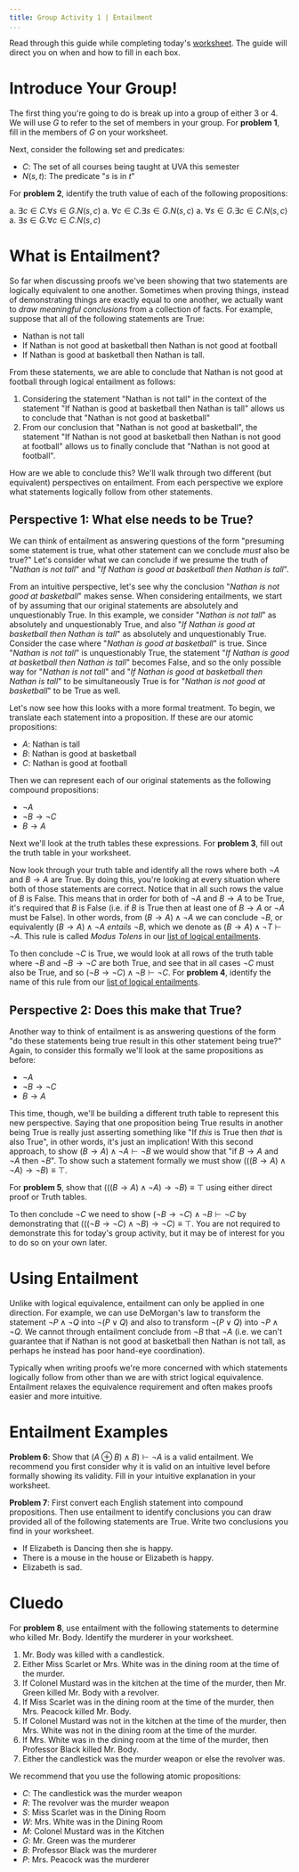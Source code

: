 ```yaml
---
title: Group Activity 1 | Entailment
...
```


Read through this guide while completing today's [worksheet](/files/group1.pdf). The guide will direct you on when and how to fill in each box.  

# Introduce Your Group!

The first thing you're going to do is break up into a group of either 3 or 4. We will use $G$ to refer to the set of members in your group.  For **problem 1**, fill in the members of $G$ on your worksheet.

Next, consider the following set and predicates:

- $C$: The set of all courses being taught at UVA this semester
- $N(s,t)$: The predicate "$s$ is in $t$"

For **problem 2**, identify the truth value of each of the following propositions:

a. $\exists c\in C . \forall s \in G. N(s,c)$ 
a. $\forall c\in C . \exists s \in G. N(s,c)$ 
a. $\forall s \in G.\exists c\in C . N(s,c)$
a. $\exists s \in G.\forall c\in C . N(s,c)$


# What is Entailment?

So far when discussing proofs we've been showing that two statements are logically equivalent to one another. Sometimes when proving things, instead of demonstrating things are exactly equal to one another, we actually want to *draw meaningful conclusions* from a collection of facts. For example, suppose that all of the following statements are True:
 
- Nathan is not tall
- If Nathan is not good at basketball then Nathan is not good at football
- If Nathan is good at basketball then Nathan is tall.

From these statements, we are able to conclude that Nathan is not good at football through logical entailment as follows:

1. Considering the statement "Nathan is not tall" in the context of the statement "If Nathan is good at basketball then Nathan is tall" allows us to conclude that "Nathan is not good at basketball"
1. From our conclusion that "Nathan is not good at basketball", the statement "If Nathan is not good at basketball then Nathan is not good at football" allows us to finally conclude that "Nathan is not good at football".

How are we able to conclude this? We'll walk through two different (but equivalent) perspectives on entailment. From each perspective we explore what statements logically follow from other statements.


## Perspective 1: What else needs to be True?

We can think of entailment as answering questions of the form "presuming some statement is true, what other statement can we conclude *must* also be true?" Let's consider what we can conclude if we presume the truth of "*Nathan is not tall*" and "*If Nathan is good at basketball then Nathan is tall*". 

From an intuitive perspective, let's see why the conclusion "*Nathan is not good at basketball*" makes sense. When considering entailments, we start of by assuming that our original statements are absolutely and unquestionably True. In this example, we consider "*Nathan is not tall*" as absolutely and unquestionably True, and also "*If Nathan is good at basketball then Nathan is tall*" as absolutely and unquestionably True. Consider the case where "*Nathan _is_ good at basketball*" is true. Since "*Nathan is not tall*" is unquestionably True, the statement "*If Nathan is good at basketball then Nathan is tall*" becomes False, and so the only possible way for "*Nathan is not tall*" and "*If Nathan is good at basketball then Nathan is tall*" to be simultaneously True is for "*Nathan is not good at basketball*" to be True as well.

Let's now see how this looks with a more formal treatment.
To begin, we translate each statement into a proposition. If these are our atomic propositions:

- $A$: Nathan is tall
- $B$: Nathan is good at basketball
- $C$: Nathan is good at football

Then we can represent each of our original statements as the following compound propositions:

- $\lnot A$
- $\lnot B \rightarrow \lnot C$
- $B\rightarrow A$

Next we'll look at the truth tables these expressions. For **problem 3**, fill out the truth table in your worksheet. 

Now look through your truth table and identify all the rows where both $\lnot A$ and $B \rightarrow A$ are True. By doing this, you're looking at every situation where both of those statements are correct. Notice that in all such rows the value of $B$ is False. This means that in order for both of $\lnot A$ and $B \rightarrow A$ to be True, it's required that $B$ is False (i.e. if $B$ is True then at least one of $B \rightarrow A$ or $\lnot A$ must be False). In other words, from $(B \rightarrow A) \land \lnot A$ we can conclude $\lnot B$, or equivalently $(B \rightarrow A) \land \lnot A$ *entails* $\lnot B$, which we denote as $(B \rightarrow A) \land \lnot T \vdash \lnot A$. This rule is called *Modus Tolens* in our [list of logical entailments](/axioms.html).

To then conclude $\lnot C$ is True, we would look at all rows of the truth table where $\lnot B$ and $\lnot B \rightarrow \lnot C$ are both True, and see that in all cases $\lnot C$ must also be True, and so $( \lnot B \rightarrow \lnot C ) \wedge \lnot B \vdash \lnot C$. For **problem 4**, identify the name of this rule from our [list of logical entailments](/axioms.html).

## Perspective 2: Does this make that True?

Another way to think of entailment is as answering questions of the form "do these statements being true result in this other statement being true?" Again, to consider this formally we'll look at the same propositions as before:

- $\lnot A$
- $\lnot B \rightarrow \lnot C$
- $B\rightarrow A$

This time, though, we'll be building a different truth table to represent this new perspective. Saying that one proposition being True results in another being True is really just asserting something like "If *this* is True then *that* is also True", in other words, it's just an implication! With this second approach, to show $(B \rightarrow A) \land \lnot A \vdash \lnot B$ we would show that "if $B \rightarrow A$ and $\lnot A$ then $\lnot B$". To show such a statement formally we must show $\Big(\big( (B \rightarrow A) \land \lnot A \big)  \rightarrow \lnot B \Big) \equiv \top$.

 For **problem 5**, show that $\Big(\big( (B \rightarrow A) \land \lnot A \big)  \rightarrow \lnot B \Big) \equiv \top$ using either direct proof or Truth tables.

To then conclude $\lnot C$ we need to show $( \lnot B \rightarrow \lnot C ) \wedge \lnot B \vdash \lnot C$ by demonstrating that $\Big( \big( ( \lnot B \rightarrow \lnot C ) \wedge \lnot B \big) \rightarrow \lnot C \Big) \equiv \top$. You are not required to demonstrate this for today's group activity, but it may be of interest for you to do so on your own later.

# Using Entailment

Unlike with logical equivalence, entailment can only be applied in one direction. For example, we can use DeMorgan's law to transform the statement $\lnot P \land \lnot Q$ into $\lnot (P \lor Q)$ and also to transform $\lnot (P \lor Q)$ into $\lnot P \land \lnot Q$. We cannot through entailment conclude from $\lnot B$ that $\lnot A$ (i.e. we can't guarantee that if Nathan is not good at basketball then Nathan is not tall, as perhaps he instead has poor hand-eye coordination).

Typically when writing proofs we're more concerned with which statements logically follow from other than we are with strict logical equivalence. Entailment relaxes the equivalence requirement and often makes proofs easier and more intuitive.

# Entailment Examples

**Problem 6**: Show that $(A \oplus B) \land B) \vdash \lnot A$ is a valid entailment. We recommend you first consider why it is valid on an intuitive level before formally showing its validity. Fill in your intuitive explanation in your worksheet.

**Problem 7**: First convert each English statement into compound propositions. Then use entailment to identify conclusions you can draw provided all of the following statements are True. Write two conclusions you find in your worksheet.

- If Elizabeth is Dancing then she is happy.
- There is a mouse in the house or Elizabeth is happy.
- Elizabeth is sad.

# Cluedo

For **problem 8**, use entailment with the following statements to determine who killed Mr. Body. Identify the murderer in your worksheet.

1. Mr. Body was killed with a candlestick.
1. Either Miss Scarlet or Mrs. White was in the dining room at the time of the murder.
1. If Colonel Mustard was in the kitchen at the time of the murder, then Mr. Green killed Mr. Body with a revolver.
1. If Miss Scarlet was in the dining room at the time of the murder, then Mrs. Peacock killed Mr. Body.
1. If Colonel Mustard was not in the kitchen at the time of the murder, then Mrs. White was not in the dining room at the time of the murder.
1. If Mrs. White was in the dining room at the time of the murder, then Professor Black killed Mr. Body.
1. Either the candlestick was the murder weapon or else the revolver was.

We recommend that you use the following atomic propositions:

- $C$: The candlestick was the murder weapon
- $R$: The revolver was the murder weapon
- $S$: Miss Scarlet was in the Dining Room
- $W$: Mrs. White was in the Dining Room
- $M$: Colonel Mustard was in the Kitchen
- $G$: Mr. Green was the murderer
- $B$: Professor Black was the murderer
- $P$: Mrs. Peacock was the murderer



